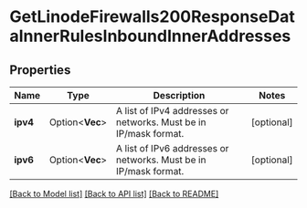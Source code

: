 # GetLinodeFirewalls200ResponseDataInnerRulesInboundInnerAddresses

## Properties

Name | Type | Description | Notes
------------ | ------------- | ------------- | -------------
**ipv4** | Option<**Vec<String>**> | A list of IPv4 addresses or networks. Must be in IP/mask format. | [optional]
**ipv6** | Option<**Vec<String>**> | A list of IPv6 addresses or networks. Must be in IP/mask format. | [optional]

[[Back to Model list]](../README.md#documentation-for-models) [[Back to API list]](../README.md#documentation-for-api-endpoints) [[Back to README]](../README.md)



